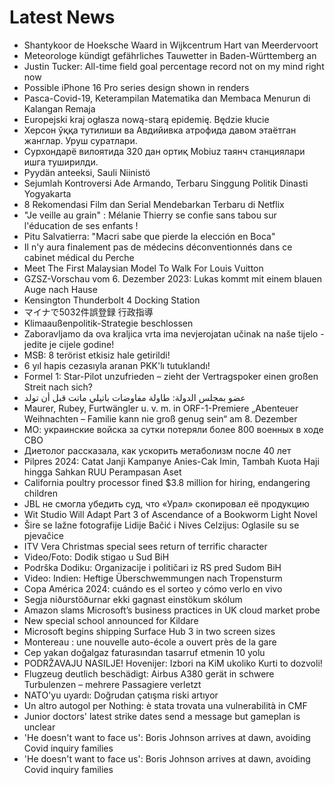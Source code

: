 # Latest News
-  Shantykoor de Hoeksche Waard in Wijkcentrum Hart van Meerdervoort
-  Meteorologe kündigt gefährliches Tauwetter in Baden-Württemberg an
-  Justin Tucker: All-time field goal percentage record not on my mind right now
-  Possible iPhone 16 Pro series design shown in renders
-  Pasca-Covid-19, Keterampilan Matematika dan Membaca Menurun di Kalangan Remaja
-  Europejski kraj ogłasza nową-starą epidemię. Będzie kłucie
-  Херсон ўққа тутилиши ва Авдийивка атрофида давом этаётган жанглар. Уруш суратлари.
-  Сурхондарё вилоятида 320 дан ортиқ Mobiuz таянч станциялари ишга туширилди.
-  Pyydän anteeksi, Sauli Niinistö
-  Sejumlah Kontroversi Ade Armando, Terbaru Singgung Politik Dinasti Yogyakarta
-  8 Rekomendasi Film dan Serial Mendebarkan Terbaru di Netflix
-  "Je veille au grain" : Mélanie Thierry se confie sans tabou sur l'éducation de ses enfants !
-  Pitu Salvatierra: "Macri sabe que pierde la elección en Boca"
-  Il n'y aura finalement pas de médecins déconventionnés dans ce cabinet médical du Perche
-  Meet The First Malaysian Model To Walk For Louis Vuitton
-  GZSZ-Vorschau vom 6. Dezember 2023: Lukas kommt mit einem blauen Auge nach Hause
-  Kensington Thunderbolt 4 Docking Station
-  マイナで5032件誤登録 行政指導
-  Klimaaußenpolitik-Strategie beschlossen
-  Zaboravljamo da ova kraljica vrta ima nevjerojatan učinak na naše tijelo - jedite je cijele godine!
-  MSB: 8 terörist etkisiz hale getirildi!
-  6 yıl hapis cezasıyla aranan PKK'lı tutuklandı!
-  Formel 1: Star-Pilot unzufrieden – zieht der Vertragspoker einen großen Streit nach sich?
-  عضو بمجلس الدولة: طاولة مفاوضات باتيلي ماتت قبل أن تولد
-  Maurer, Rubey, Furtwängler u. v. m. in ORF-1-Premiere „Abenteuer Weihnachten – Familie kann nie groß genug sein“ am 8. Dezember
-  МО: украинские войска за сутки потеряли более 800 военных в ходе СВО
-  Диетолог рассказала, как ускорить метаболизм после 40 лет
-  Pilpres 2024: Catat Janji Kampanye Anies-Cak Imin, Tambah Kuota Haji hingga Sahkan RUU Perampasan Aset
-  California poultry processor fined $3.8 million for hiring, endangering children
-  JBL не смогла убедить суд, что «Урал» скопировал её продукцию
-  Wit Studio Will Adapt Part 3 of Ascendance of a Bookworm Light Novel
-  Šire se lažne fotografije Lidije Bačić i Nives Celzijus: Oglasile su se pjevačice
-  ITV Vera Christmas special sees return of terrific character
-  Video/Foto: Dodik stigao u Sud BiH
-  Podrška Dodiku: Organizacije i političari iz RS pred Sudom BiH
-  Video: Indien: Heftige Überschwemmungen nach Tropensturm
-  Copa América 2024: cuándo es el sorteo y cómo verlo en vivo
-  Segja niðurstöðurnar ekki gagnast einstökum skólum
-  Amazon slams Microsoft’s business practices in UK cloud market probe
-  New special school announced for Kildare
-  Microsoft begins shipping Surface Hub 3 in two screen sizes
-  Montereau : une nouvelle auto-école a ouvert près de la gare
-  Cep yakan doğalgaz faturasından tasarruf etmenin 10 yolu
-  PODRŽAVAJU NASILJE! Hovenijer: Izbori na KiM ukoliko Kurti to dozvoli!
-  Flugzeug deutlich beschädigt: Airbus A380 gerät in schwere Turbulenzen – mehrere Passagiere verletzt
-  NATO'yu uyardı: Doğrudan çatışma riski artıyor
-  Un altro autogol per Nothing: è stata trovata una vulnerabilità in CMF
-  Junior doctors' latest strike dates send a message but gameplan is unclear
-  'He doesn't want to face us': Boris Johnson arrives at dawn, avoiding Covid inquiry families
-  'He doesn't want to face us': Boris Johnson arrives at dawn, avoiding Covid inquiry families
